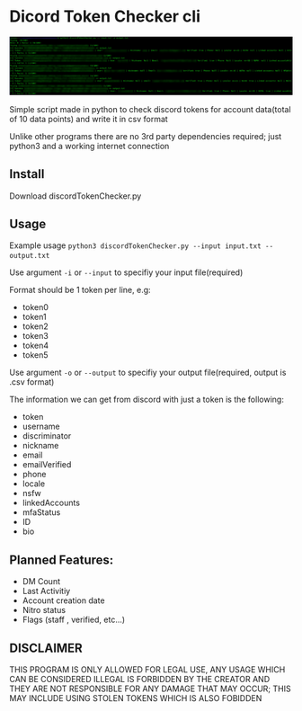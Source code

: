 # Dicord Token Checker cli

![Example Output](output.png)

Simple script made in python to check discord tokens for account data(total of 10 data points) and write it in csv format

Unlike other programs there are no 3rd party dependencies required; just python3 and a working internet connection
## Install 
Download discordTokenChecker.py

## Usage

Example usage `python3 discordTokenChecker.py --input input.txt --output.txt`

Use argument `-i` or `--input` to specifiy your input file(required)

Format should be 1 token per line, e.g:

- token0
- token1
- token2
- token3
- token4
- token5

Use argument `-o` or `--output` to specifiy your output file(required, output is .csv format)



The information we can get from discord with just a token is the following: 

- token
- username
- discriminator
- nickname
- email
- emailVerified
- phone
- locale
- nsfw
- linkedAccounts
- mfaStatus
- ID
- bio

## Planned Features:
- DM Count
- Last Activitiy 
- Account creation date
- Nitro status
- Flags (staff , verified, etc...)

## DISCLAIMER

THIS PROGRAM IS ONLY ALLOWED FOR LEGAL USE, ANY USAGE WHICH CAN BE CONSIDERED ILLEGAL IS FORBIDDEN BY THE CREATOR AND THEY ARE NOT RESPONSIBLE FOR ANY DAMAGE THAT MAY OCCUR; THIS MAY INCLUDE USING STOLEN TOKENS WHICH IS ALSO FOBIDDEN 
